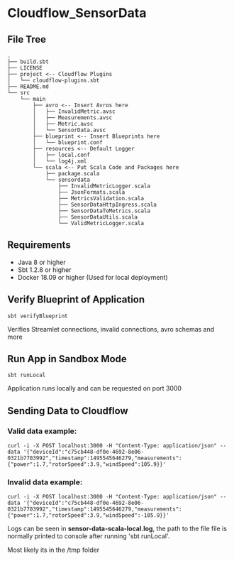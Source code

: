 # Cloudflow_SensorData


## File Tree
```
.
├── build.sbt
├── LICENSE
├── project <-- Cloudflow Plugins
│   └── cloudflow-plugins.sbt
├── README.md
└── src
    └── main
        ├── avro <-- Insert Avros here
        │   ├── InvalidMetric.avsc
        │   ├── Measurements.avsc
        │   ├── Metric.avsc
        │   └── SensorData.avsc
        ├── blueprint <-- Insert Blueprints here
        │   └── blueprint.conf
        ├── resources <-- Default Logger
        │   ├── local.conf
        │   └── log4j.xml
        └── scala <-- Put Scala Code and Packages here
            ├── package.scala
            └── sensordata
                ├── InvalidMetricLogger.scala
                ├── JsonFormats.scala
                ├── MetricsValidation.scala
                ├── SensorDataHttpIngress.scala
                ├── SensorDataToMetrics.scala
                ├── SensorDataUtils.scala
                └── ValidMetricLogger.scala
```

## Requirements

* Java 8 or higher
* Sbt 1.2.8 or higher
* Docker 18.09 or higher (Used for local deployment)

## Verify Blueprint of Application

```
sbt verifyBlueprint
```

Verifies Streamlet connections, invalid connections, avro schemas and more

## Run App in Sandbox Mode

```
sbt runLocal
```

Application runs locally and can be requested on port 3000

## Sending Data to Cloudflow

### Valid data example:

```
curl -i -X POST localhost:3000 -H "Content-Type: application/json" --data '{"deviceId":"c75cb448-df0e-4692-8e06-0321b7703992","timestamp":1495545646279,"measurements":{"power":1.7,"rotorSpeed":3.9,"windSpeed":105.9}}'
```

### Invalid data example:

```
curl -i -X POST localhost:3000 -H "Content-Type: application/json" --data '{"deviceId":"c75cb448-df0e-4692-8e06-0321b7703992","timestamp":1495545646279,"measurements":{"power":1.7,"rotorSpeed":3.9,"windSpeed":-105.9}}'
```

Logs can be seen in **sensor-data-scala-local.log**, the path to the file file is normally printed to console after running 'sbt runLocal'. 

Most likely its in the /tmp folder
